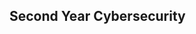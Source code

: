 ## Second Year Cybersecurity

<!--
**Cyber-Sec-DUBLIN/Cyber-Sec-DUBLIN** is a ✨ _special_ ✨ repository because its `README.md` (this file) appears on your GitHub profile.

Here are some ideas to get you started:

Second Year Cybersecurity

